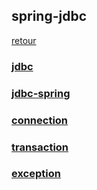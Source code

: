 ## spring-jdbc

[retour](./../index-spring.md)

### [jdbc](./jdbc/readme.md)

### [jdbc-spring](./jdbc/jdbctemplate.md)

### [connection](./transaction/connexion.md)

### [transaction](./transaction/readme.md)

### [exception](./exceptions.md)
